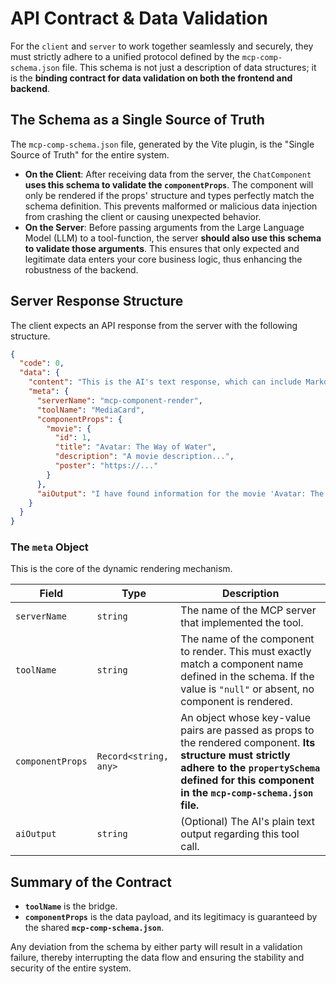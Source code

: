 # API Contract & Data Validation

For the `client` and `server` to work together seamlessly and securely, they must strictly adhere to a unified protocol defined by the `mcp-comp-schema.json` file. This schema is not just a description of data structures; it is the **binding contract for data validation on both the frontend and backend**.

## The Schema as a Single Source of Truth

The `mcp-comp-schema.json` file, generated by the Vite plugin, is the "Single Source of Truth" for the entire system.

-   **On the Client**: After receiving data from the server, the `ChatComponent` **uses this schema to validate the `componentProps`**. The component will only be rendered if the props' structure and types perfectly match the schema definition. This prevents malformed or malicious data injection from crashing the client or causing unexpected behavior.
-   **On the Server**: Before passing arguments from the Large Language Model (LLM) to a tool-function, the server **should also use this schema to validate those arguments**. This ensures that only expected and legitimate data enters your core business logic, thus enhancing the robustness of the backend.

## Server Response Structure

The client expects an API response from the server with the following structure.

```json
{
  "code": 0,
  "data": {
    "content": "This is the AI's text response, which can include Markdown.",
    "meta": {
      "serverName": "mcp-component-render",
      "toolName": "MediaCard",
      "componentProps": {
        "movie": {
          "id": 1,
          "title": "Avatar: The Way of Water",
          "description": "A movie description...",
          "poster": "https://..."
        }
      },
      "aiOutput": "I have found information for the movie 'Avatar: The Way of Water'."
    }
  }
}
```

### The `meta` Object

This is the core of the dynamic rendering mechanism.

| Field            | Type                  | Description                                                                                                                                                    |
| ---------------- | --------------------- | -------------------------------------------------------------------------------------------------------------------------------------------------------------- |
| `serverName`     | `string`              | The name of the MCP server that implemented the tool.                                                                                                          |
| `toolName`       | `string`              | The name of the component to render. This must exactly match a component name defined in the schema. If the value is `"null"` or absent, no component is rendered. |
| `componentProps` | `Record<string, any>` | An object whose key-value pairs are passed as props to the rendered component. **Its structure must strictly adhere to the `propertySchema` defined for this component in the `mcp-comp-schema.json` file.** |
| `aiOutput`       | `string`              | (Optional) The AI's plain text output regarding this tool call.                                                                                                |

## Summary of the Contract

-   **`toolName`** is the bridge.
-   **`componentProps`** is the data payload, and its legitimacy is guaranteed by the shared **`mcp-comp-schema.json`**.

Any deviation from the schema by either party will result in a validation failure, thereby interrupting the data flow and ensuring the stability and security of the entire system.
